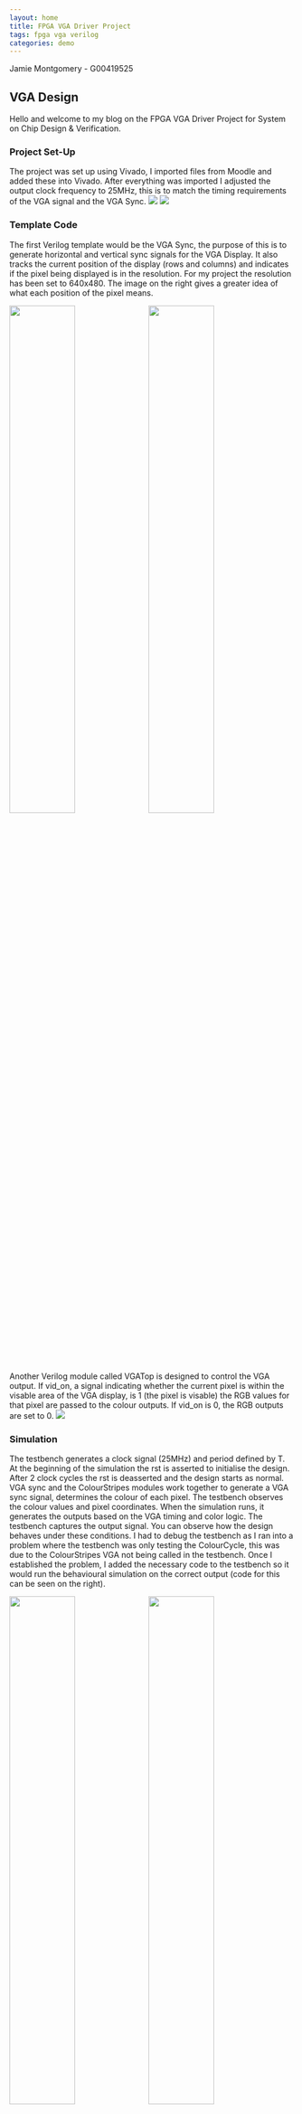 ```yaml
---
layout: home
title: FPGA VGA Driver Project
tags: fpga vga verilog
categories: demo
---
```

Jamie Montgomery - G00419525
## **VGA Design**
Hello and welcome to my blog on the FPGA VGA Driver Project for System on Chip Design & Verification.
### **Project Set-Up**
The project was set up using Vivado, I imported files from Moodle and added these into Vivado. After everything was imported I adjusted the output clock frequency to 25MHz, this is to match the timing requirements of the VGA signal and the VGA Sync.
<img src="CLKFrequency.png">
<img src="SOCD_Project%20Summary.png">
### **Template Code**
The first Verilog template would be the VGA Sync, the purpose of this is to generate horizontal and vertical sync signals for the VGA Display. It also tracks the current position of the display (rows and columns) and indicates if the pixel being displayed is in the resolution. For my project the resolution has been set to 640x480. The image on the right gives a greater idea of what each position of the pixel means.
<p float="left">
  <img src="VGA%20Sync.png" width="48%" />
  <img src="VGA_ResolutionArea.png" width="48%" />
</p>

Another Verilog module called VGATop is designed to control the VGA output. If vid_on, a signal indicating whether the current pixel is within the visable area of the VGA display, is 1 (the pixel is visable) the RGB values for that pixel are passed to the colour outputs. If vid_on is 0, the RGB outputs are set to 0.
<img src="VGA.png">

### **Simulation**
The testbench generates a clock signal (25MHz) and period defined by T. At the beginning of the simulation the rst is asserted to initialise the design. After 2 clock cycles the rst is deasserted and the design starts as normal. VGA sync and the ColourStripes modules work together to generate a VGA sync signal, determines the colour of each pixel. The testbench observes the colour values and pixel coordinates. When the simulation runs, it generates the outputs based on the VGA timing and color logic. The testbench captures the output signal. You can observe how the design behaves under these conditions. I had to debug the testbench as I ran into a problem where the testbench was only testing the ColourCycle, this was due to the ColourStripes VGA not being called in the testbench. Once I established the problem, I added the necessary code to the testbench so it would run the behavioural simulation on the correct output (code for this can be seen on the right).
<p float="left">
  <img src="ColourStripesSimulation.png" width="48%" />
  <img src="Testbench%20explanation.png" width="48%" />
</p>

### ****Synthesis****
The synthesis process converts a high-level description of the digital system into a netlist (hardware logic). The image below is a slice taken from a configurable logic block. On the left side of the block you can see multiple LUTs, The LUTs are responsible for defining the logic functions to generate pixel colors, below the LUTs there are multiplexers, the MUX selects between multiple inputs based on the control signal, ensuring the correct pattern or color is sent to the output. In the middle section there is a carry chain, the carry chain enables efficient computation of arithmetic operations required for the color transitions.
<p float="left">
  <img src="VGA%20Synthesis%20Nets.png" width="48%" />
  <img src="logic-gates.png" width="48%" />
</p>

### **Implementation**
The implementation process converts high level designs to a working hardware design that can be tested on the physical target. It involves placement, routing and timing analysis. In the image below there is a block called clk, this is the clock signal for driving the design. The rst block initialises the system. The u_clock generates the clock signal, which is 25MHz. The u_vga_sync is responsible for generating the hSync and the vSync, it tracks the vertical and horizontal counts on the screen and outputs the vid_on which indicates if the current pixel is visable. The u_colour_stripes generates the RGB values for the pixels. The output buffering (OBUF) ensures that the signals can be driven to the VGA display without signal degradation. 
<img src="schematic%20.png">
### **Demonstration**
<img src="ColourCycleSample.gif">
This gif is an example of what the VGA displays to the analog output. This is the ColourCycle VGA.
<img src="ColourStripes.jpg">
This is an image of the VGA Colour Stripes code working, I adapted the ColourCycle testbench and VGA Top so the VGA Stripes would work. I had to debug the ColourStripes as it wasn't printing out the correct colours that was set, the cause of this was a loose VGA cable, this took some time to find as I thought it was a bug in my code.

## **My VGA Design Edit**
My design idea was to integrate the colour cycle VGA with the colour stripes VGA and have these 11 colours iterate in a loop on the screen horizontally. This adaption proved to be tough as the code was too bulky and time consuming for a lab session, therefor I chose to create the German flag and analysed 'under the hood' instead of spending too much time on creating a complex design. 
<img src="IMG_0315.jpeg">
Introduce your own design idea. Consider how complex/achievabble this might be or otherwise. Reference any research you do online (use hyperlinks).
### **Code Adaptation**
Briefly show how you changed the template code to display a different image. Demonstrate your understanding. Guideline: 1-2 short paragraphs.
### **Simulation**
Show how you simulated your own design. Are there any things to note? Demonstrate your understanding. Add a screenshot. Guideline: 1-2 short paragraphs.
### **Synthesis**
Describe the synthesis & implementation outputs for your design, are there any differences to that of the original design? Guideline 1-2 short paragraphs.
### **Demonstration**
If you get your own design working on the Basys3 board, take a picture! Guideline: 1-2 sentences.
## **References**
VGA video frame image: https://adaptivesupport.amd.com/s/article/Video-Series-1-Introduction-to-Digital-Video?language=en_US
Reference to how VGA works: https://www.asic-world.com/verilog/verilog_one_day.html
